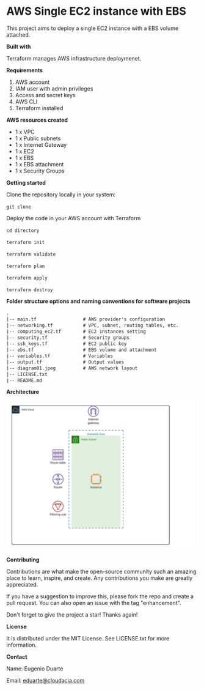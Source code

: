 # AWS Single EC2 instance with EBS

This project aims to deploy a single EC2 instance with a EBS volume attached.

**Built with**

Terraform manages AWS infrastructure deploymenet.

**Requirements**

1. AWS account
2. IAM user with admin privileges
3. Access and secret keys
4. AWS CLI
5. Terraform installed

**AWS resources created**

* 1 x VPC
* 1 x Public subnets
* 1 x Internet Gateway
* 1 x EC2
* 1 x EBS
* 1 x EBS attachment
* 1 x Security Groups

**Getting started**

Clone the repository locally in your system:

`git clone`

Deploy the code in your AWS account with Terraform

`cd directory`

`terraform init`

`terraform validate`

`terraform plan`

`terraform apply`

`terraform destroy`

**Folder structure options and naming conventions for software projects**
```
.
|-- main.tf                 # AWS provider's configuration
|-- networking.tf           # VPC, subnet, routing tables, etc.
|-- computing_ec2.tf        # EC2 instances setting
|-- security.tf             # Security groups
|-- ssh_keys.tf             # EC2 public key
|-- ebs.tf                  # EBS volume and attachment
|-- variables.tf            # Variables
|-- output.tf               # Output values
|-- diagram01.jpeg          # AWS network layout
|-- LICENSE.txt
|-- README.md
```

**Architecture**

![Screenshot](diagram01.jpeg)

**Contributing**

Contributions are what make the open-source community such an amazing place to learn, inspire, and create. Any contributions you make are greatly appreciated.

If you have a suggestion to improve this, please fork the repo and create a pull request. You can also open an issue with the tag "enhancement".

Don't forget to give the project a star! Thanks again!

**License**

It is distributed under the MIT License. See LICENSE.txt for more information.

**Contact**

Name: Eugenio Duarte

Email: eduarte@cloudacia.com
